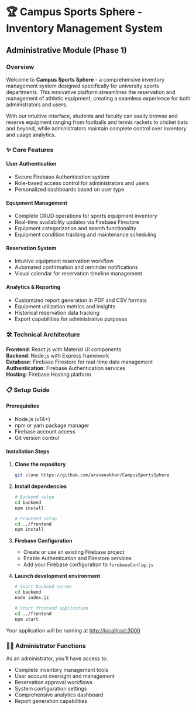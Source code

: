 # 🏆 Campus Sports Sphere - Inventory Management System

## Administrative Module (Phase 1)

### Overview
Welcome to **Campus Sports Sphere** - a comprehensive inventory management system designed specifically for university sports departments. This innovative platform streamlines the reservation and management of athletic equipment, creating a seamless experience for both administrators and users.

With our intuitive interface, students and faculty can easily browse and reserve equipment ranging from footballs and tennis rackets to cricket bats and beyond, while administrators maintain complete control over inventory and usage analytics.

### ✨ Core Features

#### User Authentication
- Secure Firebase Authentication system
- Role-based access control for administrators and users
- Personalized dashboards based on user type

#### Equipment Management
- Complete CRUD operations for sports equipment inventory
- Real-time availability updates via Firebase Firestore
- Equipment categorization and search functionality
- Equipment condition tracking and maintenance scheduling

#### Reservation System
- Intuitive equipment reservation workflow
- Automated confirmation and reminder notifications
- Visual calendar for reservation timeline management

#### Analytics & Reporting
- Customized report generation in PDF and CSV formats
- Equipment utilization metrics and insights
- Historical reservation data tracking
- Export capabilities for administrative purposes

### 🛠️ Technical Architecture

**Frontend**: React.js with Material UI components  
**Backend**: Node.js with Express framework  
**Database**: Firebase Firestore for real-time data management  
**Authentication**: Firebase Authentication services  
**Hosting**: Firebase Hosting platform

### 📋 Setup Guide

#### Prerequisites
- Node.js (v14+)
- npm or yarn package manager
- Firebase account access
- Git version control

#### Installation Steps

1. **Clone the repository**
   ```bash
   git clone https://github.com/araneeskhan/CampusSportsSphere
   ```

2. **Install dependencies**
   ```bash
   # Backend setup
   cd backend
   npm install

   # Frontend setup
   cd ../frontend
   npm install
   ```

3. **Firebase Configuration**
   - Create or use an existing Firebase project
   - Enable Authentication and Firestore services
   - Add your Firebase configuration to `firebaseConfig.js`

4. **Launch development environment**
   ```bash
   # Start backend server
   cd backend
   node index.js

   # Start frontend application
   cd ../frontend
   npm start
   ```

Your application will be running at [http://localhost:3000](http://localhost:3000)

### 👨‍💼 Administrator Functions

As an administrator, you'll have access to:
- Complete inventory management tools
- User account oversight and management
- Reservation approval workflows
- System configuration settings
- Comprehensive analytics dashboard
- Report generation capabilities


